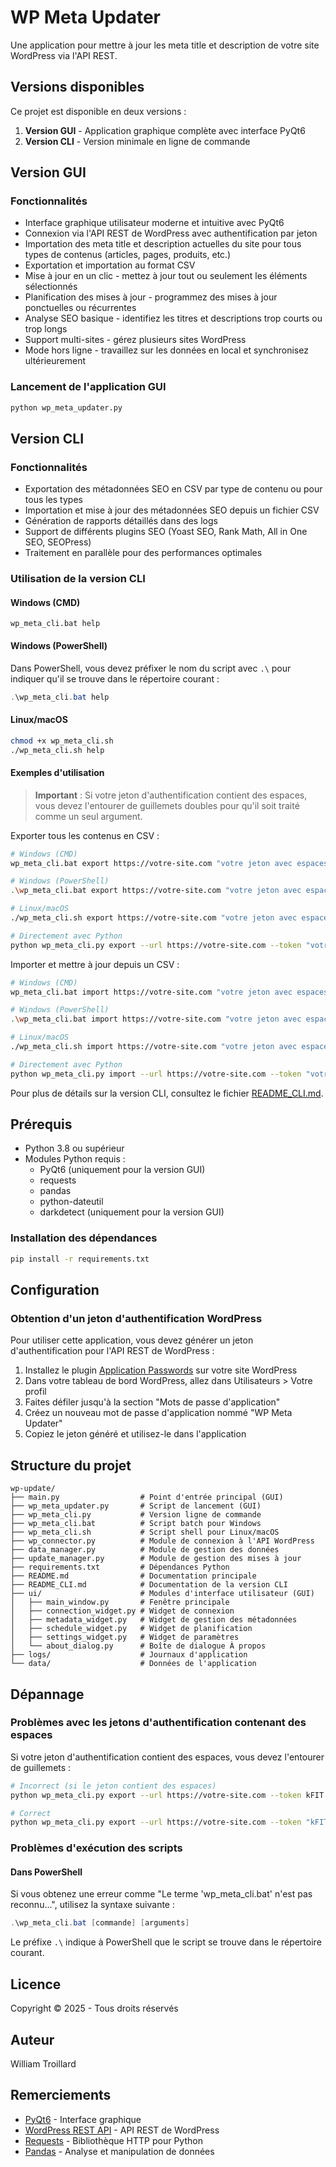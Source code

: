 # WP Meta Updater

Une application pour mettre à jour les meta title et description de votre site WordPress via l'API REST.

## Versions disponibles

Ce projet est disponible en deux versions :

1. **Version GUI** - Application graphique complète avec interface PyQt6
2. **Version CLI** - Version minimale en ligne de commande

## Version GUI

### Fonctionnalités

- Interface graphique utilisateur moderne et intuitive avec PyQt6
- Connexion via l'API REST de WordPress avec authentification par jeton
- Importation des meta title et description actuelles du site pour tous types de contenus (articles, pages, produits, etc.)
- Exportation et importation au format CSV
- Mise à jour en un clic - mettez à jour tout ou seulement les éléments sélectionnés
- Planification des mises à jour - programmez des mises à jour ponctuelles ou récurrentes
- Analyse SEO basique - identifiez les titres et descriptions trop courts ou trop longs
- Support multi-sites - gérez plusieurs sites WordPress
- Mode hors ligne - travaillez sur les données en local et synchronisez ultérieurement

### Lancement de l'application GUI

```bash
python wp_meta_updater.py
```

## Version CLI

### Fonctionnalités

- Exportation des métadonnées SEO en CSV par type de contenu ou pour tous les types
- Importation et mise à jour des métadonnées SEO depuis un fichier CSV
- Génération de rapports détaillés dans des logs
- Support de différents plugins SEO (Yoast SEO, Rank Math, All in One SEO, SEOPress)
- Traitement en parallèle pour des performances optimales

### Utilisation de la version CLI

#### Windows (CMD)

```batch
wp_meta_cli.bat help
```

#### Windows (PowerShell)

Dans PowerShell, vous devez préfixer le nom du script avec `.\` pour indiquer qu'il se trouve dans le répertoire courant :

```powershell
.\wp_meta_cli.bat help
```

#### Linux/macOS

```bash
chmod +x wp_meta_cli.sh
./wp_meta_cli.sh help
```

#### Exemples d'utilisation

> **Important** : Si votre jeton d'authentification contient des espaces, vous devez l'entourer de guillemets doubles pour qu'il soit traité comme un seul argument.

Exporter tous les contenus en CSV :

```bash
# Windows (CMD)
wp_meta_cli.bat export https://votre-site.com "votre jeton avec espaces" export.csv

# Windows (PowerShell)
.\wp_meta_cli.bat export https://votre-site.com "votre jeton avec espaces" export.csv

# Linux/macOS
./wp_meta_cli.sh export https://votre-site.com "votre jeton avec espaces" export.csv

# Directement avec Python
python wp_meta_cli.py export --url https://votre-site.com --token "votre jeton avec espaces" --output export.csv
```

Importer et mettre à jour depuis un CSV :

```bash
# Windows (CMD)
wp_meta_cli.bat import https://votre-site.com "votre jeton avec espaces" import.csv update

# Windows (PowerShell)
.\wp_meta_cli.bat import https://votre-site.com "votre jeton avec espaces" import.csv update

# Linux/macOS
./wp_meta_cli.sh import https://votre-site.com "votre jeton avec espaces" import.csv update

# Directement avec Python
python wp_meta_cli.py import --url https://votre-site.com --token "votre jeton avec espaces" --input import.csv --update
```

Pour plus de détails sur la version CLI, consultez le fichier [README_CLI.md](README_CLI.md).

## Prérequis

- Python 3.8 ou supérieur
- Modules Python requis :
  - PyQt6 (uniquement pour la version GUI)
  - requests
  - pandas
  - python-dateutil
  - darkdetect (uniquement pour la version GUI)

### Installation des dépendances

```bash
pip install -r requirements.txt
```

## Configuration

### Obtention d'un jeton d'authentification WordPress

Pour utiliser cette application, vous devez générer un jeton d'authentification pour l'API REST de WordPress :

1. Installez le plugin [Application Passwords](https://wordpress.org/plugins/application-passwords/) sur votre site WordPress
2. Dans votre tableau de bord WordPress, allez dans Utilisateurs > Votre profil
3. Faites défiler jusqu'à la section "Mots de passe d'application"
4. Créez un nouveau mot de passe d'application nommé "WP Meta Updater"
5. Copiez le jeton généré et utilisez-le dans l'application

## Structure du projet

```
wp-update/
├── main.py                  # Point d'entrée principal (GUI)
├── wp_meta_updater.py       # Script de lancement (GUI)
├── wp_meta_cli.py           # Version ligne de commande
├── wp_meta_cli.bat          # Script batch pour Windows
├── wp_meta_cli.sh           # Script shell pour Linux/macOS
├── wp_connector.py          # Module de connexion à l'API WordPress
├── data_manager.py          # Module de gestion des données
├── update_manager.py        # Module de gestion des mises à jour
├── requirements.txt         # Dépendances Python
├── README.md                # Documentation principale
├── README_CLI.md            # Documentation de la version CLI
├── ui/                      # Modules d'interface utilisateur (GUI)
│   ├── main_window.py       # Fenêtre principale
│   ├── connection_widget.py # Widget de connexion
│   ├── metadata_widget.py   # Widget de gestion des métadonnées
│   ├── schedule_widget.py   # Widget de planification
│   ├── settings_widget.py   # Widget de paramètres
│   └── about_dialog.py      # Boîte de dialogue À propos
├── logs/                    # Journaux d'application
└── data/                    # Données de l'application
```

## Dépannage

### Problèmes avec les jetons d'authentification contenant des espaces

Si votre jeton d'authentification contient des espaces, vous devez l'entourer de guillemets :

```bash
# Incorrect (si le jeton contient des espaces)
python wp_meta_cli.py export --url https://votre-site.com --token kFIT w6HU P3vf vmC2 AIxh WqWz --output export.csv

# Correct
python wp_meta_cli.py export --url https://votre-site.com --token "kFIT w6HU P3vf vmC2 AIxh WqWz" --output export.csv
```

### Problèmes d'exécution des scripts

#### Dans PowerShell

Si vous obtenez une erreur comme "Le terme 'wp_meta_cli.bat' n'est pas reconnu...", utilisez la syntaxe suivante :

```powershell
.\wp_meta_cli.bat [commande] [arguments]
```

Le préfixe `.\` indique à PowerShell que le script se trouve dans le répertoire courant.

## Licence

Copyright © 2025 - Tous droits réservés

## Auteur

William Troillard

## Remerciements

- [PyQt6](https://www.riverbankcomputing.com/software/pyqt/) - Interface graphique
- [WordPress REST API](https://developer.wordpress.org/rest-api/) - API REST de WordPress
- [Requests](https://requests.readthedocs.io/) - Bibliothèque HTTP pour Python
- [Pandas](https://pandas.pydata.org/) - Analyse et manipulation de données

